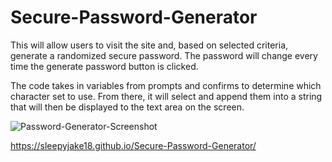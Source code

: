 # Secure-Password-Generator
This will allow users to visit the site and, based on selected criteria, generate a randomized secure password. The password will change every time the generate password button is clicked.

The code takes in variables from prompts and confirms to determine which character set to use. From there, it will select and append them into a string that will then be displayed to the text area on the screen.

![Password-Generator-Screenshot](./assets/Password-Generator-Screenshot)


https://sleepyjake18.github.io/Secure-Password-Generator/
